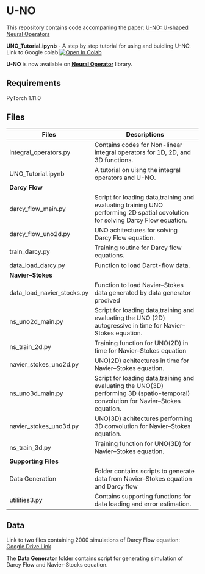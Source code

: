 # U-NO
This repository contains code accompaning the paper: [U-NO: U-shaped Neural Operators](https://arxiv.org/pdf/2204.11127.pdf)

**UNO_Tutorial.ipynb** - A step by step tutorial for using and buidling U-NO. Link to Google colab [![Open In Colab](https://colab.research.google.com/assets/colab-badge.svg)](https://colab.research.google.com/drive/1f1WYsjAgIjJRFtfQYYnZCZsxl602MMPX?usp=sharing)

**U-NO** is now available on [**Neural Operator**](https://github.com/neuraloperator/neuraloperator) library.
## Requirements
PyTorch 1.11.0

## Files

| Files| Descriptions|
|------|-------------|
|integral_operators.py | Contains codes for Non-linear integral operators for 1D, 2D, and 3D functions.|
|UNO_Tutorial.ipynb| A tutorial on uisng the integral operators and U-NO.|
|**Darcy Flow**|
|darcy_flow_main.py | Script for loading data,training and evaluating training UNO performing 2D spatial covolution for solving Darcy Flow equation.|
|darcy_flow_uno2d.py | UNO achitectures for solving Darcy Flow equation.|
|train_darcy.py | Training routine for Darcy flow equations.|
|data_load_darcy.py| Function to load Darct-flow data.|
|**Navier–Stokes**|
|data_load_navier_stocks.py| Function to load Navier–Stokes data generated by data generator prodived|
|ns_uno2d_main.py | Script for loading data,training and evaluating the UNO (2D) autogressive in time for Navier–Stokes equation.|
|ns_train_2d.py | Training function for UNO(2D) in time for Navier–Stokes equation|
|navier_stokes_uno2d.py | UNO(2D) achitectures in time for Navier–Stokes equation.|
|ns_uno3d_main.py | Script for loading data,training and evaluating the UNO(3D) performing 3D (spatio-temporal) convolution for Navier–Stokes equation.|
|navier_stokes_uno3d.py | UNO(3D) achitectures performing 3D convolution for Navier–Stokes equation.|
|ns_train_3d.py | Training function for UNO(3D) for Navier–Stokes equation.|
|**Supporting Files**|
|Data Generation| Folder contains scripts to generate data from Navier–Stokes equation and Darcy flow|
|utilities3.py| Contains supporting functions for data loading and error estimation.|


## Data

Link to two files containing 2000 simulations of Darcy Flow equation:
[Google Drive Link](https://drive.google.com/drive/folders/1y6j5sL4QrpKTMrlVAyN7bUlt785oQtOm?usp=sharing)

The **Data Generator** folder contains script for generating simulation of  Darcy Flow and Navier-Stocks equation.
